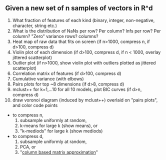 ## Given a new set of n samples of vectors in R^d

1. What fraction of features of each kind (binary, integer, non-negative, character, string etc.)
2. What is the distribution of NaNs per row? Per column? Infs per row? Per column? "Zero" variance rows? columns?
3. Heat map of raw data that fits on screen (if n>1000, compress n, if d>100, compress d)
4. Violin plot of each dimension (if d>100, compress d, if n < 1000, overlay jittered scatterplot)
5. Outlier plot (if n>1000, show violin plot with outliers plotted as jittered scatterplot) 
6. Correlation matrix of features (if d>100, compress d)
7. Cumulative variance (with elbows)
8. Pairs plots for top ~8 dimensions (if d>8, compress d)
9. mclust++ for k=1,...10 for all 10 models, plot BIC curves (if d>n, compress d)
10. draw voronoi diagram (induced by mclust++) overlaid on "pairs plots", and color code points

- to compress n, 
    1. subsample uniformly at random, 
    2. k-means for large k (show means), or  
    3. "k-mediods" for large k (show mediods)
- to compress d, 
    1. subsample uniformly at random, 
    2. PCA, or 
    3. "[column based matrix approximation](http://epubs.siam.org/doi/abs/10.1137/12086755X)" 

